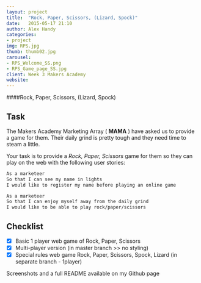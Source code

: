 ```yaml
---
layout: project
title:  "Rock, Paper, Scissors, (Lizard, Spock)"
date:   2015-05-17 21:10
author: Alex Handy
categories:
- project
img: RPS.jpg
thumb: thumb02.jpg
carousel:
- RPS_Welcome_SS.png
- RPS_Game_page_SS.jpg
client: Week 3 Makers Academy
website:
---
```

####Rock, Paper, Scissors, (Lizard, Spock)

Task
----

The Makers Academy Marketing Array ( **MAMA** ) have asked us to provide a game for them. Their daily grind is pretty tough and they need time to steam a little.

Your task is to provide a _Rock, Paper, Scissors_ game for them so they can play on the web with the following user stories:

```sh
As a marketeer
So that I can see my name in lights
I would like to register my name before playing an online game

As a marketeer
So that I can enjoy myself away from the daily grind
I would like to be able to play rock/paper/scissors
```

Checklist
----

- [x] Basic 1 player web game of Rock, Paper, Scissors
- [x] Multi-player version (in master branch >> no styling)
- [x] Special rules web game Rock, Paper, Scissors, Spock, Lizard (in separate branch - 1player)

Screenshots and a full README available on my Github page
